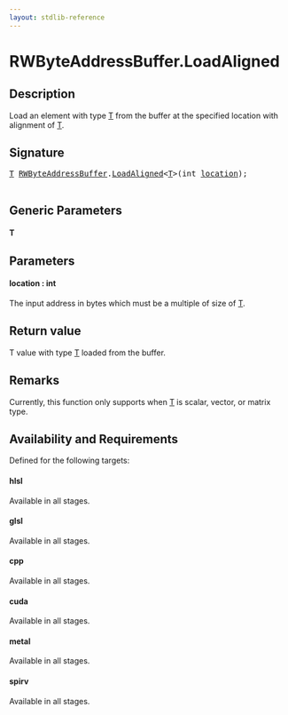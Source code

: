 ```yaml
---
layout: stdlib-reference
---
```


# RWByteAddressBuffer\.LoadAligned

## Description

Load an element with type <span class='code'><a href="loadaligned-04.md#typeparam-T" class="code_type">T</a></span> from the buffer at the specified location with alignment of <span class='code'><a href="loadaligned-04.md#typeparam-T" class="code_type">T</a></span>.



## Signature 

<pre>
<a href="loadaligned-04.md#typeparam-T" class="code_type">T</a> <a href="index.md" class="code_type">RWByteAddressBuffer</a>.<a href="loadaligned-04.md">LoadAligned</a>&lt;<a href="loadaligned-04.md#typeparam-T" class="code_type">T</a>&gt;(<span class="code_keyword">int</span> <a href="loadaligned-04.md#decl-location" class="code_param">location</a>);

</pre>

## Generic Parameters

####  <a id="typeparam-T"></a>T

## Parameters

####  <a id="decl-location"></a>location  : int
The input address in bytes which must be a multiple of size of <span class='code'><a href="loadaligned-04.md#typeparam-T" class="code_type">T</a></span>.


## Return value
T value with type <span class='code'><a href="loadaligned-04.md#typeparam-T" class="code_type">T</a></span> loaded from the buffer.

## Remarks

Currently, this function only supports when <span class='code'><a href="loadaligned-04.md#typeparam-T" class="code_type">T</a></span> is scalar, vector, or matrix type.


## Availability and Requirements

Defined for the following targets:

#### hlsl
Available in all stages.

#### glsl
Available in all stages.

#### cpp
Available in all stages.

#### cuda
Available in all stages.

#### metal
Available in all stages.

#### spirv
Available in all stages.




<script>
// Fix .md links to .html when on ReadTheDocs
if (window.location.hostname.includes('readthedocs') || 
    window.location.hostname.includes('rtfd.io')) {
  document.addEventListener('DOMContentLoaded', function() {
    const links = document.querySelectorAll('a');
    links.forEach(link => {
      const href = link.getAttribute('href');
      if (href && href.includes('.md')) {
        // This regex will handle .md links with or without fragment identifiers or query parameters
        link.href = link.href.replace(/(.+)\.md(#[^?]*)?(\?.*)?$/, '$1.html$2$3');
      }
    });
  });
}
</script>
